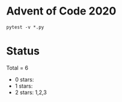 Advent of Code 2020
===================

```pytest -v *.py```

Status
======

Total = 6

- 0 stars:
- 1 stars:
- 2 stars: 1,2,3